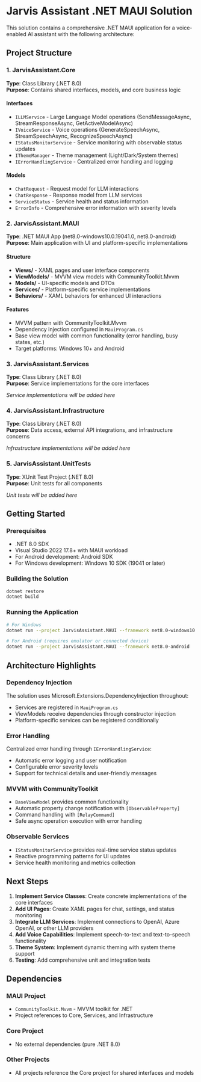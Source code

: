 # Jarvis Assistant .NET MAUI Solution

This solution contains a comprehensive .NET MAUI application for a voice-enabled AI assistant with the following architecture:

## Project Structure

### 1. JarvisAssistant.Core
**Type**: Class Library (.NET 8.0)  
**Purpose**: Contains shared interfaces, models, and core business logic

#### Interfaces
- `ILLMService` - Large Language Model operations (SendMessageAsync, StreamResponseAsync, GetActiveModelAsync)
- `IVoiceService` - Voice operations (GenerateSpeechAsync, StreamSpeechAsync, RecognizeSpeechAsync)
- `IStatusMonitorService` - Service monitoring with observable status updates
- `IThemeManager` - Theme management (Light/Dark/System themes)
- `IErrorHandlingService` - Centralized error handling and logging

#### Models
- `ChatRequest` - Request model for LLM interactions
- `ChatResponse` - Response model from LLM services
- `ServiceStatus` - Service health and status information
- `ErrorInfo` - Comprehensive error information with severity levels

### 2. JarvisAssistant.MAUI
**Type**: .NET MAUI App (net8.0-windows10.0.19041.0, net8.0-android)  
**Purpose**: Main application with UI and platform-specific implementations

#### Structure
- **Views/** - XAML pages and user interface components
- **ViewModels/** - MVVM view models with CommunityToolkit.Mvvm
- **Models/** - UI-specific models and DTOs
- **Services/** - Platform-specific service implementations
- **Behaviors/** - XAML behaviors for enhanced UI interactions

#### Features
- MVVM pattern with CommunityToolkit.Mvvm
- Dependency injection configured in `MauiProgram.cs`
- Base view model with common functionality (error handling, busy states, etc.)
- Target platforms: Windows 10+ and Android

### 3. JarvisAssistant.Services
**Type**: Class Library (.NET 8.0)  
**Purpose**: Service implementations for the core interfaces

*Service implementations will be added here*

### 4. JarvisAssistant.Infrastructure
**Type**: Class Library (.NET 8.0)  
**Purpose**: Data access, external API integrations, and infrastructure concerns

*Infrastructure implementations will be added here*

### 5. JarvisAssistant.UnitTests
**Type**: XUnit Test Project (.NET 8.0)  
**Purpose**: Unit tests for all components

*Unit tests will be added here*

## Getting Started

### Prerequisites
- .NET 8.0 SDK
- Visual Studio 2022 17.8+ with MAUI workload
- For Android development: Android SDK
- For Windows development: Windows 10 SDK (19041 or later)

### Building the Solution
```bash
dotnet restore
dotnet build
```

### Running the Application
```bash
# For Windows
dotnet run --project JarvisAssistant.MAUI --framework net8.0-windows10.0.19041.0

# For Android (requires emulator or connected device)
dotnet run --project JarvisAssistant.MAUI --framework net8.0-android
```

## Architecture Highlights

### Dependency Injection
The solution uses Microsoft.Extensions.DependencyInjection throughout:
- Services are registered in `MauiProgram.cs`
- ViewModels receive dependencies through constructor injection
- Platform-specific services can be registered conditionally

### Error Handling
Centralized error handling through `IErrorHandlingService`:
- Automatic error logging and user notification
- Configurable error severity levels
- Support for technical details and user-friendly messages

### MVVM with CommunityToolkit
- `BaseViewModel` provides common functionality
- Automatic property change notification with `[ObservableProperty]`
- Command handling with `[RelayCommand]`
- Safe async operation execution with error handling

### Observable Services
- `IStatusMonitorService` provides real-time service status updates
- Reactive programming patterns for UI updates
- Service health monitoring and metrics collection

## Next Steps

1. **Implement Service Classes**: Create concrete implementations of the core interfaces
2. **Add UI Pages**: Create XAML pages for chat, settings, and status monitoring
3. **Integrate LLM Services**: Implement connections to OpenAI, Azure OpenAI, or other LLM providers
4. **Add Voice Capabilities**: Implement speech-to-text and text-to-speech functionality
5. **Theme System**: Implement dynamic theming with system theme support
6. **Testing**: Add comprehensive unit and integration tests

## Dependencies

### MAUI Project
- `CommunityToolkit.Mvvm` - MVVM toolkit for .NET
- Project references to Core, Services, and Infrastructure

### Core Project
- No external dependencies (pure .NET 8.0)

### Other Projects
- All projects reference the Core project for shared interfaces and models
